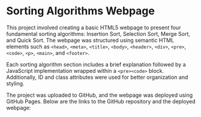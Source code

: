 
# Sorting Algorithms Webpage

This project involved creating a basic HTML5 webpage to present four fundamental sorting algorithms: Insertion Sort, Selection Sort, Merge Sort, and Quick Sort. The webpage was structured using semantic HTML elements such as `<head>`, `<meta>`, `<title>`, `<body>`, `<header>`, `<div>`, `<pre>`, `<code>`, `<p>`, `<main>`, and `<footer>`.

Each sorting algorithm section includes a brief explanation followed by a JavaScript implementation wrapped within a `<pre><code>` block. Additionally, ID and class attributes were used for better organization and styling. 

The project was uploaded to GitHub, and the webpage was deployed using GitHub Pages. Below are the links to the GitHub repository and the deployed webpage:



